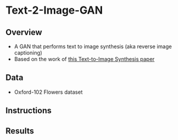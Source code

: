 # Text-2-Image-GAN

## Overview
* A GAN that performs text to image synthesis (aka reverse image captioning)
* Based on the work of [this Text-to-Image Synthesis paper](https://arxiv.org/pdf/1605.05396.pdf)

## Data
* Oxford-102 Flowers dataset

## Instructions

## Results

